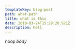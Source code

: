 ```yaml
---
templateKey: blog-post
path: what-path
title: what is this
date: 2018-03-24T15:29:20.921Z
description: hell
---
```

noop _body_
